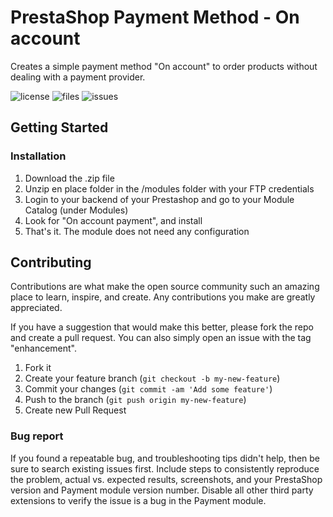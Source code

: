 # PrestaShop Payment Method - On account

Creates a simple payment method "On account" to order products without dealing with a payment provider.

![license](https://img.shields.io/github/license/freshwavecreative/onaccountpayment)
![files](https://img.shields.io/github/directory-file-count/freshwavecreative/onaccountpayment) ![issues](https://img.shields.io/github/issues/freshwavecreative/onaccountpayment)

## Getting Started

### Installation

1. Download the .zip file
2. Unzip en place folder in the /modules folder with your FTP credentials
3. Login to your backend of your Prestashop and go to your Module Catalog (under Modules)
4. Look for "On account payment", and install
5. That's it. The module does not need any configuration

## Contributing

Contributions are what make the open source community such an amazing place to learn, inspire, and create. Any contributions you make are greatly appreciated.

If you have a suggestion that would make this better, please fork the repo and create a pull request. You can also simply open an issue with the tag "enhancement". 

1. Fork it
2. Create your feature branch (`git checkout -b my-new-feature`)
3. Commit your changes (`git commit -am 'Add some feature'`)
4. Push to the branch (`git push origin my-new-feature`)
5. Create new Pull Request

### Bug report
If you found a repeatable bug, and troubleshooting tips didn't help, then be sure to search existing issues first. Include steps to consistently reproduce the problem, actual vs. expected results, screenshots, and your PrestaShop version and Payment module version number. Disable all other third party extensions to verify the issue is a bug in the Payment module.
